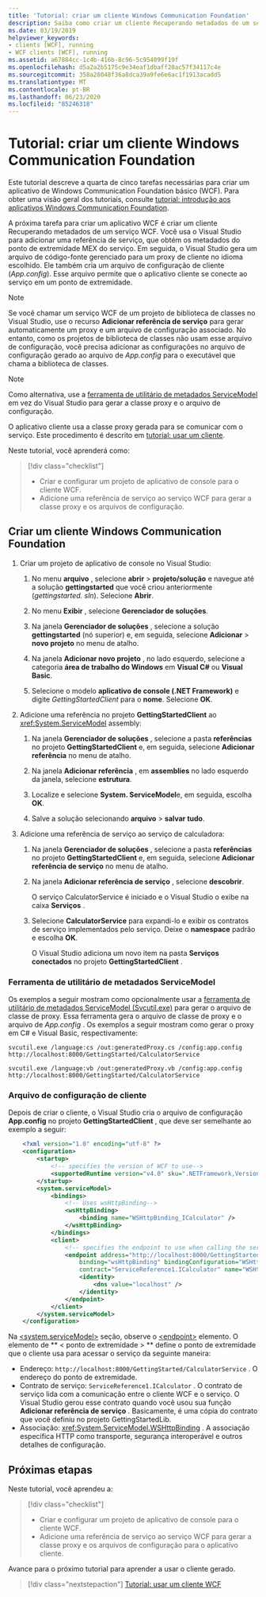 ```yaml
---
title: 'Tutorial: criar um cliente Windows Communication Foundation'
description: Saiba como criar um cliente Recuperando metadados de um serviço WCF como parte de uma série de artigos que ajudam você a começar a criar um aplicativo WCF.
ms.date: 03/19/2019
helpviewer_keywords:
- clients [WCF], running
- WCF clients [WCF], running
ms.assetid: a67884cc-1c4b-416b-8c96-5c954099f19f
ms.openlocfilehash: d5a2a2b5175c9e34eaf1dbaff20ac57f34117c4e
ms.sourcegitcommit: 358a28048f36a8dca39a9fe6e6ac1f1913acadd5
ms.translationtype: MT
ms.contentlocale: pt-BR
ms.lasthandoff: 06/23/2020
ms.locfileid: "85246318"
---
```

# <a name="tutorial-create-a-windows-communication-foundation-client"></a>Tutorial: criar um cliente Windows Communication Foundation

Este tutorial descreve a quarta de cinco tarefas necessárias para criar um aplicativo de Windows Communication Foundation básico (WCF). Para obter uma visão geral dos tutoriais, consulte [tutorial: introdução aos aplicativos Windows Communication Foundation](getting-started-tutorial.md).

A próxima tarefa para criar um aplicativo WCF é criar um cliente Recuperando metadados de um serviço WCF. Você usa o Visual Studio para adicionar uma referência de serviço, que obtém os metadados do ponto de extremidade MEX do serviço. Em seguida, o Visual Studio gera um arquivo de código-fonte gerenciado para um proxy de cliente no idioma escolhido. Ele também cria um arquivo de configuração de cliente (*App.config*). Esse arquivo permite que o aplicativo cliente se conecte ao serviço em um ponto de extremidade.

> [!NOTE]
> Se você chamar um serviço WCF de um projeto de biblioteca de classes no Visual Studio, use o recurso **Adicionar referência de serviço** para gerar automaticamente um proxy e um arquivo de configuração associado. No entanto, como os projetos de biblioteca de classes não usam esse arquivo de configuração, você precisa adicionar as configurações no arquivo de configuração gerado ao arquivo de *App.config* para o executável que chama a biblioteca de classes.

> [!NOTE]
> Como alternativa, use a [ferramenta de utilitário de metadados ServiceModel](#servicemodel-metadata-utility-tool) em vez do Visual Studio para gerar a classe proxy e o arquivo de configuração.

O aplicativo cliente usa a classe proxy gerada para se comunicar com o serviço. Este procedimento é descrito em [tutorial: usar um cliente](how-to-use-a-wcf-client.md).

Neste tutorial, você aprenderá como:
> [!div class="checklist"]
>
> - Criar e configurar um projeto de aplicativo de console para o cliente WCF.
> - Adicione uma referência de serviço ao serviço WCF para gerar a classe proxy e os arquivos de configuração.

## <a name="create-a-windows-communication-foundation-client"></a>Criar um cliente Windows Communication Foundation

1. Criar um projeto de aplicativo de console no Visual Studio:

    1. No menu **arquivo** , selecione **abrir**  >  **projeto/solução** e navegue até a solução **gettingstarted** que você criou anteriormente (*gettingstarted. sln*). Selecione **Abrir**.

    2. No menu **Exibir** , selecione **Gerenciador de soluções**.

    3. Na janela **Gerenciador de soluções** , selecione a solução **gettingstarted** (nó superior) e, em seguida, selecione **Adicionar**  >  **novo projeto** no menu de atalho.

    4. Na janela **Adicionar novo projeto** , no lado esquerdo, selecione a categoria **área de trabalho do Windows** em **Visual C#** ou **Visual Basic**.

    5. Selecione o modelo **aplicativo de console (.NET Framework)** e digite *GettingStartedClient* para o **nome**. Selecione **OK**.

2. Adicione uma referência no projeto **GettingStartedClient** ao <xref:System.ServiceModel> assembly:

    1. Na janela **Gerenciador de soluções** , selecione a pasta **referências** no projeto **GettingStartedClient** e, em seguida, selecione **Adicionar referência** no menu de atalho.

    2. Na janela **Adicionar referência** , em **assemblies** no lado esquerdo da janela, selecione **estrutura**.

    3. Localize e selecione **System. ServiceModel**e, em seguida, escolha **OK**.

    4. Salve a solução selecionando **arquivo**  >  **salvar tudo**.

3. Adicione uma referência de serviço ao serviço de calculadora:

   1. Na janela **Gerenciador de soluções** , selecione a pasta **referências** no projeto **GettingStartedClient** e, em seguida, selecione **Adicionar referência de serviço** no menu de atalho.

   2. Na janela **Adicionar referência de serviço** , selecione **descobrir**.

      O serviço CalculatorService é iniciado e o Visual Studio o exibe na caixa **Serviços** .

   3. Selecione **CalculatorService** para expandi-lo e exibir os contratos de serviço implementados pelo serviço. Deixe o **namespace** padrão e escolha **OK**.

      O Visual Studio adiciona um novo item na pasta **Serviços conectados** no projeto **GettingStartedClient** .

### <a name="servicemodel-metadata-utility-tool"></a>Ferramenta de utilitário de metadados ServiceModel

Os exemplos a seguir mostram como opcionalmente usar a [ferramenta de utilitário de metadados ServiceModel (Svcutil.exe)](servicemodel-metadata-utility-tool-svcutil-exe.md) para gerar o arquivo de classe de proxy. Essa ferramenta gera o arquivo de classe de proxy e o arquivo de *App.config* . Os exemplos a seguir mostram como gerar o proxy em C# e Visual Basic, respectivamente:

```shell
svcutil.exe /language:cs /out:generatedProxy.cs /config:app.config http://localhost:8000/GettingStarted/CalculatorService
```

```shell
svcutil.exe /language:vb /out:generatedProxy.vb /config:app.config http://localhost:8000/GettingStarted/CalculatorService
```

### <a name="client-configuration-file"></a>Arquivo de configuração de cliente

Depois de criar o cliente, o Visual Studio cria o arquivo de configuração **App.config** no projeto **GettingStartedClient** , que deve ser semelhante ao exemplo a seguir:

```xml
    <?xml version="1.0" encoding="utf-8" ?>
    <configuration>
        <startup>
            <!-- specifies the version of WCF to use-->
            <supportedRuntime version="v4.0" sku=".NETFramework,Version=v4.6.1" />
        </startup>
        <system.serviceModel>
            <bindings>
                <!-- Uses wsHttpBinding-->
                <wsHttpBinding>
                    <binding name="WSHttpBinding_ICalculator" />
                </wsHttpBinding>
            </bindings>
            <client>
                <!-- specifies the endpoint to use when calling the service -->
                <endpoint address="http://localhost:8000/GettingStarted/CalculatorService"
                    binding="wsHttpBinding" bindingConfiguration="WSHttpBinding_ICalculator"
                    contract="ServiceReference1.ICalculator" name="WSHttpBinding_ICalculator">
                    <identity>
                        <dns value="localhost" />
                    </identity>
                </endpoint>
            </client>
        </system.serviceModel>
    </configuration>
```

Na [\<system.serviceModel>](../configure-apps/file-schema/wcf/system-servicemodel.md) seção, observe o [\<endpoint>](../configure-apps/file-schema/wcf/endpoint-element.md) elemento. O elemento de ** &lt; ponto de extremidade &gt; ** define o ponto de extremidade que o cliente usa para acessar o serviço da seguinte maneira:

- Endereço: `http://localhost:8000/GettingStarted/CalculatorService` . O endereço do ponto de extremidade.
- Contrato de serviço: `ServiceReference1.ICalculator` . O contrato de serviço lida com a comunicação entre o cliente WCF e o serviço. O Visual Studio gerou esse contrato quando você usou sua função **Adicionar referência de serviço** . Basicamente, é uma cópia do contrato que você definiu no projeto GettingStartedLib.
- Associação: <xref:System.ServiceModel.WSHttpBinding> . A associação especifica HTTP como transporte, segurança interoperável e outros detalhes de configuração.

## <a name="next-steps"></a>Próximas etapas

Neste tutorial, você aprendeu a:
> [!div class="checklist"]
>
> - Criar e configurar um projeto de aplicativo de console para o cliente WCF.
> - Adicione uma referência de serviço ao serviço WCF para gerar a classe proxy e os arquivos de configuração para o aplicativo cliente.

Avance para o próximo tutorial para aprender a usar o cliente gerado.

> [!div class="nextstepaction"]
> [Tutorial: usar um cliente WCF](how-to-use-a-wcf-client.md)
